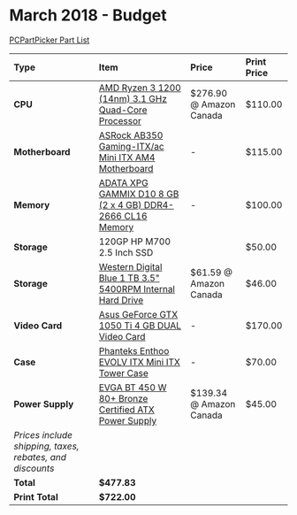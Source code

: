 # March 2018 - Budget

[PCPartPicker Part List](https://ca.pcpartpicker.com/list/Fpdrqm)

Type|Item|Price|Print Price
:----|:----|:----|:----
**CPU** | [AMD Ryzen 3 1200 (14nm) 3.1 GHz Quad-Core Processor](https://ca.pcpartpicker.com/product/TX4NnQ/amd-ryzen-3-1300x-35ghz-quad-core-processor-yd1200bbaebox) | $276.90 @ Amazon Canada |$110.00
**Motherboard** | [ASRock AB350 Gaming-ITX/ac Mini ITX AM4 Motherboard](https://ca.pcpartpicker.com/product/nG98TW/asrock-ab350-gaming-itxac-mini-itx-am4-motherboard-ab350-gaming-itxac) |- |$115.00
**Memory** | [ADATA XPG GAMMIX D10 8 GB (2 x 4 GB) DDR4-2666 CL16 Memory](https://ca.pcpartpicker.com/product/RHWfrH/adata-xpg-gammix-d10-8gb-2-x-4gb-ddr4-2666-memory-ax4u2666w4g16-dbg) |- |$100.00
**Storage**| 120GP HP M700 2.5 Inch SSD| |$50.00
**Storage** | [Western Digital Blue 1 TB 3.5" 5400RPM Internal Hard Drive](https://ca.pcpartpicker.com/product/q3Z2FT/western-digital-internal-hard-drive-wd10ezrz) | $61.59 @ Amazon Canada |$46.00
**Video Card** | [Asus GeForce GTX 1050 Ti 4 GB DUAL Video Card](https://ca.pcpartpicker.com/product/MndFf7/asus-geforce-gtx-1050-ti-4gb-dual-video-card-dual-gtx1050ti-4g) |- |$170.00
**Case** | [Phanteks Enthoo EVOLV ITX Mini ITX Tower Case](https://ca.pcpartpicker.com/product/nTJkcf/phanteks-case-phes215psrd) |- |$70.00
**Power Supply** | [EVGA BT 450 W 80+ Bronze Certified ATX Power Supply](https://ca.pcpartpicker.com/product/GQX2FT/evga-bt-450w-80-bronze-certified-atx-power-supply-100-bt-0450-k1) | $139.34 @ Amazon Canada |$45.00
 | *Prices include shipping, taxes, rebates, and discounts* |
 | **Total** | **$477.83**
 | **Print Total** | **$722.00**
